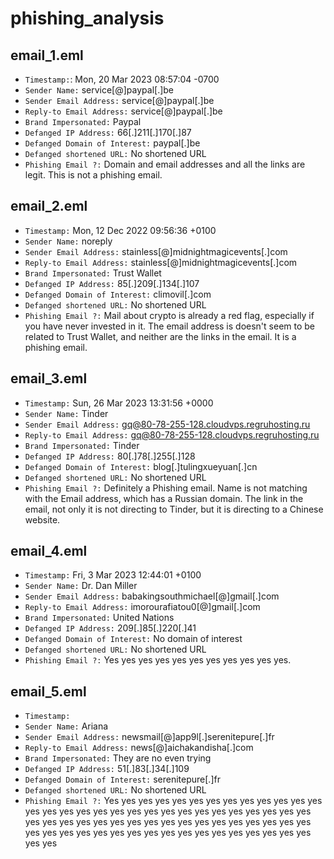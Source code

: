 # phishing_analysis
## email_1.eml

- `Timestamp:`:
Mon, 20 Mar 2023 08:57:04 -0700
- `Sender Name:`
service[@]paypal[.]be
- `Sender Email Address:`
service[@]paypal[.]be
- `Reply-to Email Address:`
service[@]paypal[.]be
- `Brand Impersonated:`
Paypal
- `Defanged IP Address:`
66[.]211[.]170[.]87
- `Defanged Domain of Interest:`
paypal[.]be
- `Defanged shortened URL:`
No shortened URL
- `Phishing Email ?:`
Domain and email addresses and all the links are legit.
This is not a phishing email.

## email_2.eml
- `Timestamp:`
Mon, 12 Dec 2022 09:56:36 +0100
- `Sender Name:`
noreply
- `Sender Email Address:`
stainless[@]midnightmagicevents[.]com
- `Reply-to Email Address:`
stainless[@]midnightmagicevents[.]com
- `Brand Impersonated:`
Trust Wallet
- `Defanged IP Address:`
85[.]209[.]134[.]107
- `Defanged Domain of Interest:`
climovil[.]com
- `Defanged shortened URL:`
No shortened URL
- `Phishing Email ?:`
Mail about crypto is already a red flag, especially if you
have never invested in it. The email address is doesn't seem
to be related to Trust Wallet, and neither are the links in the
email. It is a phishing email.

## email_3.eml
- `Timestamp:`
Sun, 26 Mar 2023 13:31:56 +0000
- `Sender Name:`
Tinder
- `Sender Email Address:`
gq@80-78-255-128.cloudvps.regruhosting.ru
- `Reply-to Email Address:`
gq@80-78-255-128.cloudvps.regruhosting.ru
- `Brand Impersonated:`
Tinder
- `Defanged IP Address:`
80[.]78[.]255[.]128
- `Defanged Domain of Interest:`
blog[.]tulingxueyuan[.]cn
- `Defanged shortened URL:`
No shortened URL
- `Phishing Email ?:`
Definitely a Phishing email. Name is not matching with the
Email address, which has a Russian domain. The link in the 
email, not only it is not directing to Tinder, but it is
directing to a Chinese website.

## email_4.eml
- `Timestamp:`
Fri, 3 Mar 2023 12:44:01 +0100
- `Sender Name:`
Dr. Dan Miller
- `Sender Email Address:`
babakingsouthmichael[@]gmail[.]com
- `Reply-to Email Address:`
imorourafiatou0[@]gmail[.]com
- `Brand Impersonated:`
United Nations
- `Defanged IP Address:`
209[.]85[.]220[.]41
- `Defanged Domain of Interest:`
No domain of interest
- `Defanged shortened URL:`
No shortened URL
- `Phishing Email ?:`
Yes yes yes yes yes yes yes yes yes yes yes.

## email_5.eml
- `Timestamp:`
- `Sender Name:`
Ariana
- `Sender Email Address:`
newsmail[@]app9l[.]serenitepure[.]fr
- `Reply-to Email Address:`
news[@]aichakandisha[.]com
- `Brand Impersonated:`
They are no even trying
- `Defanged IP Address:`
51[.]83[.]34[.]109
- `Defanged Domain of Interest:`
serenitepure[.]fr
- `Defanged shortened URL:`
No shortened URL
- `Phishing Email ?:`
Yes yes yes yes yes yes yes yes yes yes yes
yes yes yes yes yes yes yes yes yes yes yes
yes yes yes yes yes yes yes yes yes yes yes
yes yes yes yes yes yes yes yes yes yes yes
yes yes yes yes yes yes yes yes yes yes yes
yes yes yes yes yes yes yes yes yes yes yes
